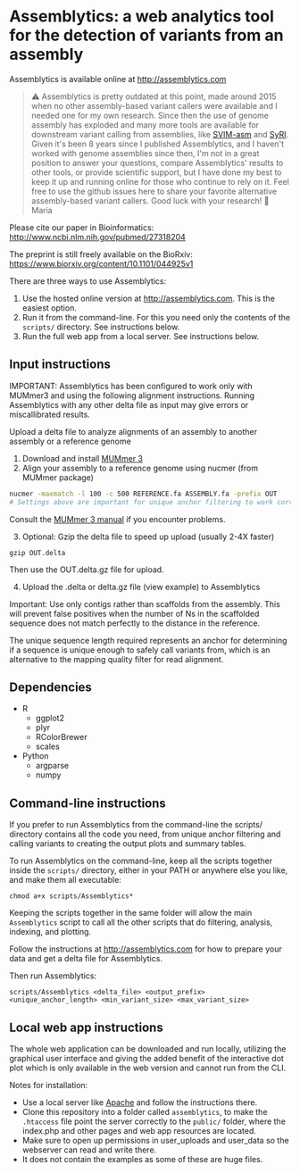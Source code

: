 # Assemblytics: a web analytics tool for the detection of variants from an assembly 

Assemblytics is available online at http://assemblytics.com

> :warning: Assemblytics is pretty outdated at this point, made around 2015 when no other assembly-based variant callers were available and I needed one for my own research. Since then the use of genome assembly has exploded and many more tools are available for downstream variant calling from assemblies, like [SVIM-asm](https://github.com/eldariont/svim-asm) and [SyRI](https://github.com/schneebergerlab/syri).
> Given it's been 8 years since I published Assemblytics, and I haven't worked with genome assemblies since then, I'm not in a great position to answer your questions, compare Assemblytics' results to other tools,  or provide scientific support, but I have done my best to keep it up and running online for those who continue to rely on it.
> Feel free to use the github issues here to share your favorite alternative assembly-based variant callers.
> Good luck with your research! 🙏 Maria


Please cite our paper in Bioinformatics: http://www.ncbi.nlm.nih.gov/pubmed/27318204

The preprint is still freely available on the BioRxiv: https://www.biorxiv.org/content/10.1101/044925v1

There are three ways to use Assemblytics:
1. Use the hosted online version at http://assemblytics.com. This is the easiest option.
2. Run it from the command-line. For this you need only the contents of the `scripts/` directory. See instructions below.
3. Run the full web app from a local server. See instructions below.


## Input instructions
IMPORTANT: Assemblytics has been configured to work only with MUMmer3 and using the following alignment instructions. Running Assemblytics with any other delta file as input may give errors or miscallibrated results.

Upload a delta file to analyze alignments of an assembly to another assembly or a reference genome

1. Download and install [MUMmer 3](https://sourceforge.net/projects/mummer/files/)
2. Align your assembly to a reference genome using nucmer (from MUMmer package)
```bash
nucmer -maxmatch -l 100 -c 500 REFERENCE.fa ASSEMBLY.fa -prefix OUT
# Settings above are important for unique anchor filtering to work correctly in Assemblytics.
```
Consult the [MUMmer 3 manual](https://mummer.sourceforge.net/manual/) if you encounter problems.

3. Optional: Gzip the delta file to speed up upload (usually 2-4X faster)
```
gzip OUT.delta
```
Then use the OUT.delta.gz file for upload.

4. Upload the .delta or delta.gz file (view example) to Assemblytics

Important: Use only contigs rather than scaffolds from the assembly. This will prevent false positives when the number of Ns in the scaffolded sequence does not match perfectly to the distance in the reference.

The unique sequence length required represents an anchor for determining if a sequence is unique enough to safely call variants from, which is an alternative to the mapping quality filter for read alignment.

## Dependencies
- R
    - ggplot2
    - plyr
    - RColorBrewer
    - scales
- Python
    - argparse
    - numpy

## Command-line instructions
If you prefer to run Assemblytics from the command-line the scripts/ directory contains all the code you need, from unique anchor filtering and calling variants to creating the output plots and summary tables. 

To run Assemblytics on the command-line, keep all the scripts together inside the `scripts/` directory, either in your PATH or anywhere else you like, and make them all executable:
```
chmod a+x scripts/Assemblytics*
```
Keeping the scripts together in the same folder will allow the main `Assemblytics` script to call all the other scripts that do filtering, analysis, indexing, and plotting.

Follow the instructions at http://assemblytics.com for how to prepare your data and get a delta file for Assemblytics. 

Then run Assemblytics:

```
scripts/Assemblytics <delta_file> <output_prefix> <unique_anchor_length> <min_variant_size> <max_variant_size>
```

## Local web app instructions
The whole web application can be downloaded and run locally, utilizing the graphical user interface and giving the added benefit of the interactive dot plot which is only available in the web version and cannot run from the CLI.

Notes for installation:
- Use a local server like [Apache](https://www.apachefriends.org/download.html) and follow the instructions there.
- Clone this repository into a folder called `assemblytics`, to make the `.htaccess` file point the server correctly to the `public/` folder, where the index.php and other pages and web app resources are located.
- Make sure to open up permissions in user_uploads and user_data so the webserver can read and write there. 
- It does not contain the examples as some of these are huge files.
